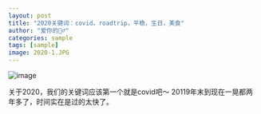 ```yaml
---
layout: post
title: "2020关键词：covid，roadtrip，平稳，生日，美食"
author: "爱你的🧍‍♂️"
categories: sample
tags: [sample]
image: 2020-1.JPG
---
```


![image](https://github.com/zachstarkup/zachstarkup.github.io/assets/img/2020-2.JPG)

关于2020，我们的关键词应该第一个就是covid吧～ 20119年末到现在一晃都两年多了，时间实在是过的太快了。
